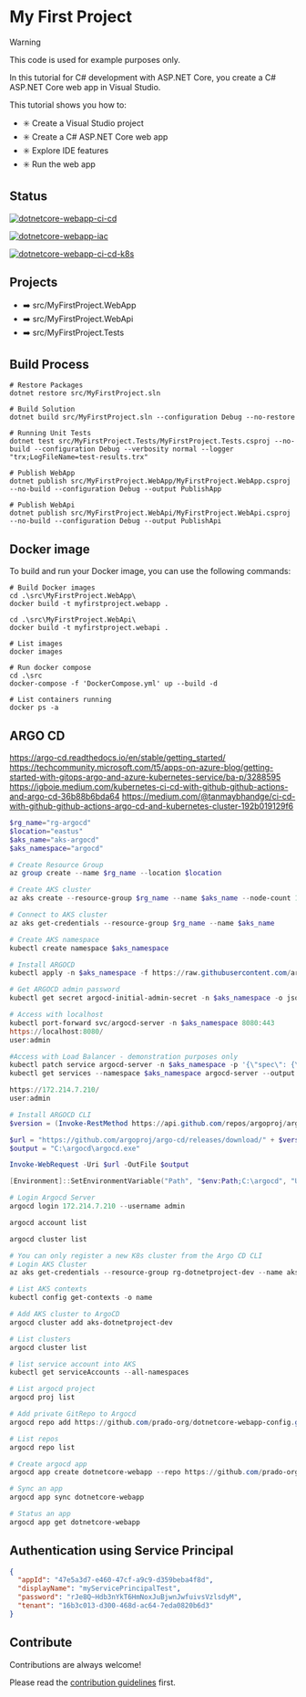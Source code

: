 # My First Project

> [!WARNING]
> This code is used for example purposes only.

In this tutorial for C# development with ASP.NET Core, you create a C# ASP.NET Core web app in Visual Studio.

This tutorial shows you how to:

- :eight_spoked_asterisk: Create a Visual Studio project
- :eight_spoked_asterisk: Create a C# ASP.NET Core web app
- :eight_spoked_asterisk: Explore IDE features
- :eight_spoked_asterisk: Run the web app

## Status
[![dotnetcore-webapp-ci-cd](https://github.com/prado-org/dotnetcore-webapp/actions/workflows/ci-cd.yml/badge.svg)](https://github.com/prado-org/dotnetcore-webapp/actions/workflows/ci-cd.yml)

[![dotnetcore-webapp-iac](https://github.com/prado-org/dotnetcore-webapp/actions/workflows/iac.yml/badge.svg)](https://github.com/prado-org/dotnetcore-webapp/actions/workflows/iac.yml)

[![dotnetcore-webapp-ci-cd-k8s](https://github.com/prado-org/dotnetcore-webapp/actions/workflows/ci-cd-k8s.yml/badge.svg)](https://github.com/prado-org/dotnetcore-webapp/actions/workflows/ci-cd-k8s.yml)

## Projects
- :arrow_right: src/MyFirstProject.WebApp
- :arrow_right: src/MyFirstProject.WebApi
- :arrow_right: src/MyFirstProject.Tests

## Build Process

```
# Restore Packages
dotnet restore src/MyFirstProject.sln

# Build Solution
dotnet build src/MyFirstProject.sln --configuration Debug --no-restore

# Running Unit Tests
dotnet test src/MyFirstProject.Tests/MyFirstProject.Tests.csproj --no-build --configuration Debug --verbosity normal --logger "trx;LogFileName=test-results.trx"

# Publish WebApp
dotnet publish src/MyFirstProject.WebApp/MyFirstProject.WebApp.csproj --no-build --configuration Debug --output PublishApp

# Publish WebApi
dotnet publish src/MyFirstProject.WebApi/MyFirstProject.WebApi.csproj --no-build --configuration Debug --output PublishApi

```

## Docker image
    
To build and run your Docker image, you can use the following commands:

```
# Build Docker images
cd .\src\MyFirstProject.WebApp\
docker build -t myfirstproject.webapp .

cd .\src\MyFirstProject.WebApi\
docker build -t myfirstproject.webapi .

# List images
docker images

# Run docker compose
cd .\src
docker-compose -f 'DockerCompose.yml' up --build -d

# List containers running
docker ps -a
```

## ARGO CD

https://argo-cd.readthedocs.io/en/stable/getting_started/
https://techcommunity.microsoft.com/t5/apps-on-azure-blog/getting-started-with-gitops-argo-and-azure-kubernetes-service/ba-p/3288595
https://igboie.medium.com/kubernetes-ci-cd-with-github-github-actions-and-argo-cd-36b88b6bda64
https://medium.com/@tanmaybhandge/ci-cd-with-github-github-actions-argo-cd-and-kubernetes-cluster-192b019129f6

```powershell
$rg_name="rg-argocd"
$location="eastus"
$aks_name="aks-argocd"
$aks_namespace="argocd"

# Create Resource Group
az group create --name $rg_name --location $location

# Create AKS cluster
az aks create --resource-group $rg_name --name $aks_name --node-count 1 --generate-ssh-keys

# Connect to AKS cluster
az aks get-credentials --resource-group $rg_name --name $aks_name

# Create AKS namespace
kubectl create namespace $aks_namespace

# Install ARGOCD
kubectl apply -n $aks_namespace -f https://raw.githubusercontent.com/argoproj/argo-cd/stable/manifests/install.yaml

# Get ARGOCD admin password
kubectl get secret argocd-initial-admin-secret -n $aks_namespace -o json | ConvertFrom-Json | select -ExpandProperty data | % { $_.PSObject.Properties | % { $_.Name + [System.Environment]::NewLine + [System.Text.Encoding]::UTF8.GetString([System.Convert]::FromBase64String($_.Value)) + [System.Environment]::NewLine + [System.Environment]::NewLine } }

# Access with localhost
kubectl port-forward svc/argocd-server -n $aks_namespace 8080:443
https://localhost:8080/
user:admin

#Access with Load Balancer - demonstration purposes only
kubectl patch service argocd-server -n $aks_namespace -p '{\"spec\": {\"type\": \"LoadBalancer\"}}'
kubectl get services --namespace $aks_namespace argocd-server --output jsonpath='{.status.loadBalancer.ingress[0].ip}'

https://172.214.7.210/
user:admin

# Install ARGOCD CLI
$version = (Invoke-RestMethod https://api.github.com/repos/argoproj/argo-cd/releases/latest).tag_name

$url = "https://github.com/argoproj/argo-cd/releases/download/" + $version + "/argocd-windows-amd64.exe"
$output = "C:\argocd\argocd.exe"

Invoke-WebRequest -Uri $url -OutFile $output

[Environment]::SetEnvironmentVariable("Path", "$env:Path;C:\argocd", "User")

# Login Argocd Server
argocd login 172.214.7.210 --username admin

argocd account list

argocd cluster list

# You can only register a new K8s cluster from the Argo CD CLI
# Login AKS Cluster
az aks get-credentials --resource-group rg-dotnetproject-dev --name aks-dotnetproject-dev

# List AKS contexts
kubectl config get-contexts -o name

# Add AKS cluster to ArgoCD
argocd cluster add aks-dotnetproject-dev

# List clusters
argocd cluster list

# list service account into AKS
kubectl get serviceAccounts --all-namespaces

# List argocd project
argocd proj list

# Add private GitRepo to Argocd
argocd repo add https://github.com/prado-org/dotnetcore-webapp-config.git --name dotnetcore-webapp --username git --password <secret>

# List repos
argocd repo list

# Create argocd app
argocd app create dotnetcore-webapp --repo https://github.com/prado-org/dotnetcore-webapp-config.git --path ./ --dest-namespace default --dest-server https://aks-dotnetproject-dev-fuqes3xs.hcp.eastus.azmk8s.io:443 --directory-recurse

# Sync an app
argocd app sync dotnetcore-webapp

# Status an app
argocd app get dotnetcore-webapp

```

## Authentication using Service Principal

```json
{
  "appId": "47e5a3d7-e460-47cf-a9c9-d359beba4f8d",
  "displayName": "myServicePrincipalTest",
  "password": "rJe8Q~Hdb3nYkT6HmNoxJuBjwnJwfuivsVzlsdyM",
  "tenant": "16b3c013-d300-468d-ac64-7eda0820b6d3"
}
```

## Contribute

Contributions are always welcome!

Please read the [contribution guidelines](CONTRIBUTING.md) first.

